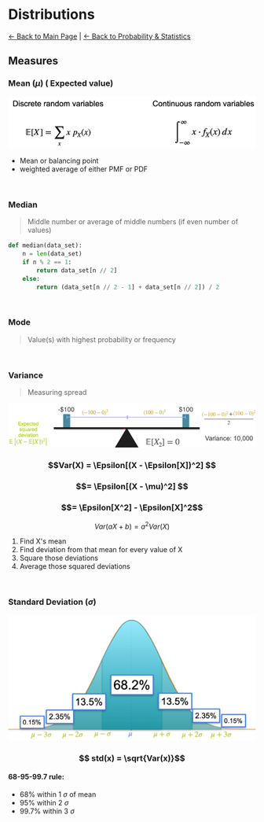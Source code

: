 # Distributions
[← Back to Main Page](../../../README.md) | [← Back to Probability & Statistics](README.md)

## Measures

### Mean ($\mu$) ( Expected value)

<img src="images/mean.png" width=750>

- Mean or balancing point
- weighted average of either PMF or PDF

<br>

### Median 
> Middle number or average of middle numbers (if even number of values)

```python
def median(data_set):
    n = len(data_set)
    if n % 2 == 1:
        return data_set[n // 2]
    else:
        return (data_set[n // 2 - 1] + data_set[n // 2]) / 2
```

<br>

### Mode
> Value(s) with highest probability or frequency

<br>

### Variance
> Measuring spread

<img src="images/variance.png" />

<br>

### $$Var(X) = \Epsilon[(X - \Epsilon[X])^2] $$

### $$= \Epsilon[(X - \mu)^2] $$

### $$= \Epsilon[X^2] - \Epsilon[X]^2$$

$$Var(aX + b) = a^2Var(X)$$

1. Find X's mean
2. Find deviation from that mean for every value of X
3. Square those deviations
4. Average those squared deviations

<br>

### Standard Deviation ($\sigma$)

![alt text](<Screenshot 2025-03-09 163302.png>)

### $$ std(x) = \sqrt{Var(x)}$$

#### 68-95-99.7 rule:
- 68% within 1 $\sigma$ of mean
- 95% within 2 $\sigma$
- 99.7% within 3 $\sigma$